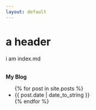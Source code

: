 ```yaml
---
layout: default
---
```


# a header

i am index.md

<p><br><b>My Blog</b></p>
<ul class=”posts”>
    {% for post in site.posts %}
    <li><span>{{ post.date | date_to_string }}</span></li>
    {% endfor %}
</ul>
